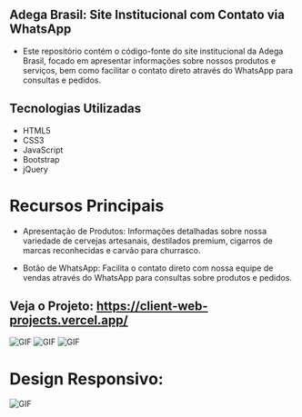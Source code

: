 ## Adega Brasil: Site Institucional com Contato via WhatsApp

- Este repositório contém o código-fonte do site institucional da Adega Brasil, focado em apresentar informações sobre nossos produtos e serviços, bem como facilitar o contato direto através do WhatsApp para consultas e pedidos.

## Tecnologias Utilizadas
- HTML5
- CSS3
- JavaScript
- Bootstrap
- jQuery

# Recursos Principais
- Apresentação de Produtos: Informações detalhadas sobre nossa variedade de cervejas artesanais, destilados premium, cigarros de marcas reconhecidas e carvão para churrasco.

- Botão de WhatsApp: Facilita o contato direto com nossa equipe de vendas através do WhatsApp para consultas sobre produtos e pedidos.


## Veja o Projeto: https://client-web-projects.vercel.app/

<img src="https://i.imgur.com/IaHflUr.png" alt="GIF" data-canonical-src="https://i.imgur.com/IaHflUr.png" style="max-width: 50%;">

<img src="https://i.imgur.com/Cn9O0cg.png" alt="GIF" data-canonical-src="https://i.imgur.com/Cn9O0cg.png" style="max-width: 50%;">

<img src="https://i.imgur.com/DcEmHCZ.png" alt="GIF" data-canonical-src="https://i.imgur.com/DcEmHCZ.png" style="max-width: 50%;">


# Design Responsivo:

<img src="https://i.imgur.com/o3epBce.png" alt="GIF" data-canonical-src="https://i.imgur.com/o3epBce.png" style="max-width: 50%;">